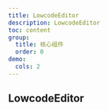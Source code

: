 ```yaml
---
title: LowcodeEditor
description: LowcodeEditor
toc: content
group:
  title: 核心组件
  order: 0
demo:
  cols: 2
---
```


## LowcodeEditor

<code src='./demo/index.tsx'></code>

